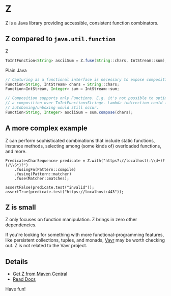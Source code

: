 # Z

Z is a Java library providing accessible, consistent function combinators.

## Z compared to `java.util.function`

Z

```java
ToIntFunction<String> asciiSum = Z.fuse(String::chars, IntStream::sum);
```

Plain Java

```java
// Capturing as a functional interface is necessary to expose composition methods.
Function<String, IntStream> chars = String::chars;
Function<IntStream, Integer> sum = IntStream::sum;

// Composition supports only Functions. E.g. it's not possible to optimize here as
// a composition over ToIntFunction<String>. Lambda indirection could fake it, but
// autoboxing/unboxing would still occur.
Function<String, Integer> asciiSum = sum.compose(chars);
```

## A more complex example

Z can perform sophisticated combinations that include static functions, instance
methods, selecting among (some kinds of) overloaded functions, and more.

```
Predicate<CharSequence> predicate = Z.with("https?://localhost(:\\d+)?(/\\S*)?")
    .fusingFn(Pattern::compile)
    .fusing(Pattern::matcher)
    .fuse(Matcher::matches);

assertFalse(predicate.test("invalid"));
assertTrue(predicate.test("https://localhost:443"));
```

## Z is small

Z only focuses on function manipulation. Z brings in zero other dependencies.

If you're looking for something with more functional-programming features, like
persistent collections, tuples, and monads, [Vavr](https://www.vavr.io/) may be
worth checking out. Z is not related to the Vavr project.

## Details

- [Get Z from Maven Central](https://search.maven.org/artifact/so.dang.cool/z/)
- [Read Docs](https://www.javadoc.io/doc/so.dang.cool/z/latest/so/dang/cool/z/package-summary.html)

Have fun!
